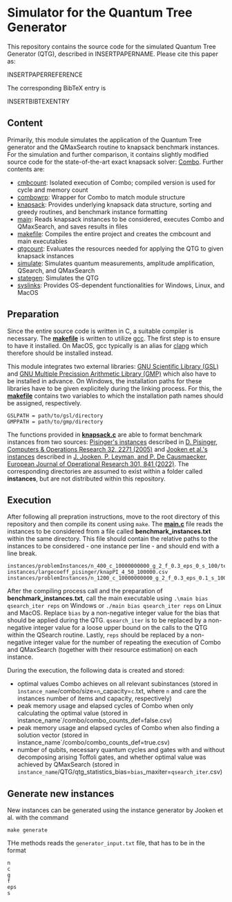# Simulator for the Quantum Tree Generator

This repository contains the source code for the simulated Quantum Tree Generator (QTG), described in INSERTPAPERNAME. Please cite this paper as:

INSERTPAPERREFERENCE

The corresponding BibTeX entry is 

INSERTBIBTEXENTRY

## Content

Primarily, this module simulates the application of the Quantum Tree generator and the QMaxSearch routine to knapsack benchmark instances. For the simulation and further comparison, it contains slightly modified source code for the state-of-the-art exact knapsack solver: [Combo](http://hjemmesider.diku.dk/~pisinger/codes.html).
Further contents are:
- [cmbcount](apps/cmbcount.c): Isolated execution of Combo; compiled version is used for cycle and memory count
- [combowrp](src/combo/combowrp.c): Wrapper for Combo to match module structure
- [knapsack](src/common/knapsack.c): Provides underlying knapsack data structure, sorting and greedy routines, and benchmark instance formatting
- [main](apps/main.c): Reads knapsack instances to be considered, executes Combo and QMaxSearch, and saves results in files
- [makefile](makefile_old): Compiles the entire project and creates the cmbcount and main executables
- [qtgcount](src/simulation/qtgcount.c): Evaluates the resources needed for applying the QTG to given knapsack instances
- [simulate](src/simulation/simulate.c): Simulates quantum measurements, amplitude amplification, QSearch, and QMaxSearch
- [stategen](src/common/stategen.c): Simulates the QTG
- [syslinks](src/common/syslinks.c): Provides OS-dependent functionalities for Windows, Linux, and MacOS

## Preparation

Since the entire source code is written in C, a suitable compiler is necessary. The [**makefile**](makefile_old) is written to utilize [gcc](https://gcc.gnu.org). The first step is to ensure to have it installed. On MacOS, gcc typically is an alias for [clang](https://clang.llvm.org) which therefore should be installed instead.

This module integrates two external libraries: [GNU Scientific Library (GSL)](https://www.gnu.org/software/gsl/) and [GNU Multiple Precission Arithmetic Library (GMP)](https://gmplib.org) which also have to be installed in advance. On Windows, the installation paths for these libraries have to be given explicitely during the linking process. For this, the [**makefile**](makefile_old) contains two variables to which the installation path names should be assigned, respectively.

```
GSLPATH = path/to/gsl/directory
GMPPATH = path/to/gmp/directory
```

The functions provided in [**knapsack.c**](src/common/knapsack.c) are able to format benchmark instances from two sources: [Pisinger's instances](http://hjemmesider.diku.dk/~pisinger/codes.html) described in [D. Pisinger, Computers & Operations Research 32, 2271 (2005)](https://doi.org/10.1016/j.cor.2004.03.002) and [Jooken et al.'s instances](https://github.com/JorikJooken/knapsackProblemInstances) described in [J. Jooken, P. Leyman, and P. De Causmaecker, European Journal of Operational Research 301, 841 (2022)](https://doi.org/10.1016/j.ejor.2021.12.009). The corresponding directories are assumed to exist within a folder called **instances**, but are not distributed within this repository.

## Execution

After following all prepration instructions, move to the root directory of this repository and then compile its conent using `make`. The [**main.c**](apps/main.c) file reads the instances to be considered from a file called **benchmark_instances.txt** within the same directory. This file should contain the relative paths to the instances to be considered - one instance per line - and should end with a line break.

```
instances/problemInstances/n_400_c_10000000000_g_2_f_0.3_eps_0_s_100/test.in
instances/largecoeff_pisinger/knapPI_4_50_100000.csv
instances/problemInstances/n_1200_c_10000000000_g_2_f_0.3_eps_0.1_s_100/test.in

```

After the compiling process call and the preparation of **benchmark_instances.txt**, call the main executable using `.\main bias qsearch_iter reps` on Windows or `./main bias qsearch_iter reps` on Linux and MacOS. Replace `bias` by a non-negative integer value for the bias that should be applied during the QTG. `qsearch_iter` is to be replaced by a non-negative integer value for a loose upper bound on the calls to the QTG within the QSearch routine. Lastly, `reps` should be replaced by a non-negative integer value for the number of repeating the execution of Combo and QMaxSearch (together with their resource estimation) on each instance.

During the execution, the following data is created and stored:
- optimal values Combo achieves on all relevant subinstances (stored in `ìnstance_name`/combo/size=`n`_capacity=`c`.txt, where `n` and `c`are the instances number of items and capacity, respectively)
- peak memory usage and elapsed cycles of Combo when only calculating the optimal value (stored in ìnstance_name`/combo/combo_counts_def=false.csv)
- peak memory usage and elapsed cycles of Combo when also finding a solution vector (stored in ìnstance_name`/combo/combo_counts_def=true.csv)
- number of qubits, necessary quantum cycles and gates with and without decomposing arising Toffoli gates, and whether optimal value was achieved by QMaxSearch (stored in `instance_name`/QTG/qtg_statistics_bias=`bias`_maxiter=`qsearch_iter`.csv)

## Generate new instances

New instances can be generated using the instance generator by Jooken et al. with the command

`make generate`

THe methods reads the `generator_input.txt` file, that has to be in the format

```
n
c
g
f
eps
s
```
